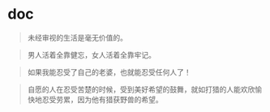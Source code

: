 # doc

> 未经审视的生活是毫无价值的。

> 男人活着全靠健忘，女人活着全靠牢记。

> 如果我能忍受了自己的老婆，也就能忍受任何人了！

> 自愿的人在忍受苦楚的时候，受到美好希望的鼓舞，就如打猎的人能欢欣愉快地忍受劳累，因为他有猎获野兽的希望。
